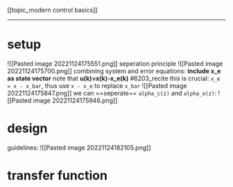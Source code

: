 [[topic_modern control basics]]
****
# setup
![[Pasted image 20221124175551.png]]
seperation principle
![[Pasted image 20221124175700.png]]
combining system and error equations:
**include x_e as state vector**
note that **u(k)=x(k)-x_e(k)**
#6203_recite  this is crucial:
`x_e = x - x_bar`, thus use `x - x_e` to replace `x_bar`
![[Pasted image 20221124175847.png]]
we can ==seperate== `alpha_c(z)` and `alpha_o(z)`:
![[Pasted image 20221124175946.png]]

# design
guidelines:
![[Pasted image 20221124182105.png]]
# transfer function

